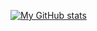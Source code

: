 [![My GitHub stats](https://github-readme-stats.vercel.app/api?username=Benginy-lab&show_icons=true&theme=radical)](https://github.com/anuraghazra/github-readme-stats)
<!---
Benginy-lab/Benginy-lab is a ✨ special ✨ repository because its `README.md` (this file) appears on your GitHub profile.
You can click the Preview link to take a look at your changes.
--->
